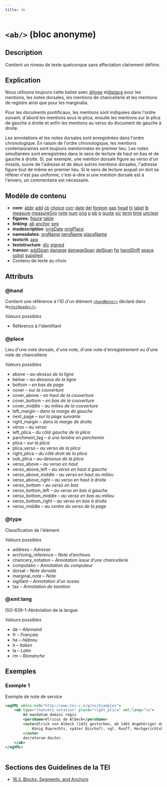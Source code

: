 ```yaml
---
title: ab
---
```




# `<ab/>` (bloc anonyme)

## Description

Contient un niveau de texte quelconque sans affectation clairement définie. 

## Explication

Nous utilisons toujours cette balise avec [@type](#type)  et[@place](#place)  pour les mentions, les notes dorsales, les mentions de chancellerie et les mentions de registre ainsi que pour les marginalia.

Pour les documents pontificaux, les mentions sont indiquées dans l'ordre suivant: d'abord les mentions sous le plica, ensuite les mentions sur le plica de gauche à droite et enfin les mentions au verso du document de gauche à droite. 

Les annotations et les notes dorsales sont enregistrées dans l'ordre chronologique. En raison de l'ordre chronologique, les mentions contemporaines sont toujours mentionnées en premier lieu. Les notes simultanées sont enregistrées dans le sens de lecture de haut en bas et de gauche à droite. Si, par exemple, une mention dorsale figure au verso d'un missile, suivie de l'adresse et de deux autres mentions dorsales, l'adresse figure tout de même en premier lieu. Si le sens de lecture auquel on doit se référer n'est pas uniforme, c'est-à-dire si une mention dorsale est à l'envers, un commentaire est nécessaire. 

## Modèle de contenu

- **core**: [abbr](abbr.md) [add](add.md) [cb](cb.md) [choice](choice.md) [corr](corr.md) [date](date.md) [del](del.md) [foreign](foreign.md) [gap](gap.md) [head](head.md) [hi](hi.md) [label](label.md) [lb](lb.md) [measure](measure.md) [measureGrp](measureGrp.md) [note](note.md) [num](num.md) [orig](orig.md) [p](p.md) [pb](pb.md) [q](q.md) [quote](quote.md) [sic](sic.md) [term](term.md) [time](time.md) [unclear](unclear.md)
- **figures**: [figure](figure.md) [table](table.md)
- **linking**: [ab](ab.md) [anchor](anchor.md) [seg](seg.md)
- **msdescription**: [origDate](origDate.md) [origPlace](origPlace.md)
- **namesdates**: [orgName](orgName.md) [persName](persName.md) [placeName](placeName.md)
- **textcrit**: [app](app.md)
- **textstructure**: [div](div.md) [signed](signed.md)
- **transcr**: [addSpan](addSpan.md) [damage](damage.md) [damageSpan](damageSpan.md) [delSpan](delSpan.md) [fw](fw.md) [handShift](handShift.md) [space](space.md) [subst](subst.md) [supplied](supplied.md)
- Contenu de texte au choix

## Attributs

### @hand

Contient une référence à l'ID d'un élément [`<handNote/>`](handNote.md)  déclaré dans le[`<teiHeader/>`](teiHeader.md).

*Valeurs possibles*

- Référence à l'identifiant

### @place

Lieu d'une note dorsale, d'une note, d'une note d'enregistrement ou d'une note de chancellerie 

*Valeurs possibles*

- above – *au-dessus de la ligne*
- below – *au-dessous de la ligne*
- bottom – *en bas de page*
- cover – *sur la couverture*
- cover_above – *en haut de la couverture*
- cover_bottom – *en bas de la couverture*
- cover_middle – *au milieu de la couverture*
- left_margin – *dans la marge de gauche*
- next_page – *sur la page suivante*
- right_margin – *dans la marge de droite*
- verso – *au verso*
- left_plica – *du côté gauche de la plica*
- parchment_tag – *à une lanière en parchemin*
- plica – *sur la plica*
- plica_verso – *au verso de la plica*
- right_plica – *du côté droit de la plica*
- sub_plica – *au-dessous de la plica*
- verso_above – *au verso en haut*
- verso_above_left – *au verso en haut à gauche*
- verso_above_middle – *au verso en haut au milieu*
- verso_above_right – *au verso en haut à droite*
- verso_bottom – *au verso en bas*
- verso_bottom_left – *au verso en bas à gauche*
- verso_bottom_middle – *au verso en bas au milieu*
- verso_bottom_right – *au verso en bas à droite*
- verso_middle – *au centre du verso de la page*

### @type

Classification de l'élément

*Valeurs possibles*

- address – *Adresse*
- archiving_reference – *Note d’archives*
- chancery_notation – *Annotation issue d’une chancellerie*
- computatio – *Annotation du computeur*
- dorsal – *Note dorsale*
- marginal_note – *Note*
- sigillant – *Annotation d’un sceau*
- tax – *Annotation de taxation*

### @xml:lang

ISO-639-1-Abréviation de la langue

*Valeurs possibles*

- de – *Allemand*
- fr – *Français*
- he – *Hébreu*
- it – *Italien*
- la – *Latin*
- rm – *Romanche*

## Exemples

### Exemple 1

Exemple de note de service

```xml
<egXML xmlns:ns0="http://www.tei-c.org/ns/Examples">
    <ab type="chancery_notation" place="right_plica" xml:lang="la">
        Ad mandatum domini regis
        <persName>Ulricus de Albeck</persName>
        <note>Ulrich von Albeck (1431 gestorben, ab 1401 Angehöriger der Kanzlei
            König Ruprechts, später Bischof), vgl. Ruoff, Hochgerichtsbarkeit, S. 365.
        </note>
        decretorum doctor.
    </ab>
</egXML>
               
```

## Sections des Guidelines de la TEI

- [16.3. Blocks, Segments, and Anchors](https://www.tei-c.org/release/doc/tei-p5-doc/en/html/SA.html#SASE)